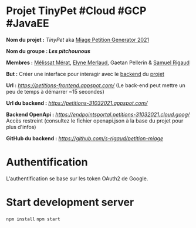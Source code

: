 # Projet TinyPet #Cloud #GCP #JavaEE

<strong>Nom du projet :</strong> <i>TinyPet</i> aka [Miage Petition Generator 2021](https://en.wikipedia.org/wiki/Perfection)

<strong>Nom du groupe : <i>Les pitchounous</i></strong>

<strong>Membres :</strong> [Mélissat Mérat](https://github.com/MelissaMerat), [Elyne Merlaud](https://github.com/emerlaud), Gaetan Pellerin & [Samuel Rigaud](https://github.com/s-rigaud)

<strong>But :</strong> Créer une interface pour interagir avec le [backend](https://github.com/s-rigaud/petition-miage) du [projet](https://docs.google.com/document/d/1X5xcIEPOrEi1BJ5pHEjScY2MLtQkb7rIrgCuLEbEUZQ/edit)</i>

<strong>Url :</strong> <i>https://petitions-frontend.appspot.com/</i> (Le back-end peut mettre un peu de temps à démarrer ~15 secondes)

<strong>Url du backend :</strong> <i>https://petitions-31032021.appspot.com/</i>

<strong>Backend OpenApi :</strong> <i>https://endpointsportal.petitions-31032021.cloud.goog/</i> Accès restreint (consultez le fichier openapi.json à la base du projet pour plus d'infos)

<strong>GitHub du backend :</strong> <i>https://github.com/s-rigaud/petition-miage</i>
# Authentification

L'authentification se base sur les token OAuth2 de Google.

# Start development server

`npm install`
`npm start`
